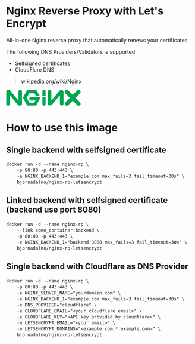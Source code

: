 # Nginx Reverse Proxy with Let's Encrypt

All-in-one Nginx reverse proxy that automatically renews your certificates.
 
The following DNS Providers/Validators is supported
* Selfsigned certificates
* CloudFlare DNS 

> [wikipedia.org/wiki/Nginx](https://en.wikipedia.org/wiki/Nginx)

![logo](https://raw.githubusercontent.com/docker-library/docs/01c12653951b2fe592c1f93a13b4e289ada0e3a1/nginx/logo.png)

# How to use this image

## Single backend with selfsigned certificate

```console
docker run -d --name nginx-rp \
    -p 80:80 -p 443:443 \
    -e NGINX_BACKEND_1="example.com max_fails=3 fail_timeout=30s" \
    bjornadalno/nginx-rp-letsencrypt
```

## Linked backend with selfsigned certificate (backend use port 8080)

```console
docker run -d --name nginx-rp \
    --link some_container:backend \
    -p 80:80 -p 443:443 \
    -e NGINX_BACKEND_1="backend:8080 max_fails=3 fail_timeout=30s" \
    bjornadalno/nginx-rp-letsencrypt
```


## Single backend with Cloudflare as DNS Provider

```console
docker run -d --name nginx-rp \
    -p 80:80 -p 443:443 \
    -e NGINX_SERVER_NAME="yourdomain.com" \
    -e NGINX_BACKEND_1="example.com max_fails=3 fail_timeout=30s" \
    -e DNS_PROVIDER="cloudflare" \
    -e CLOUDFLARE_EMAIL="<your cloudflare email>" \
    -e CLOUDFLARE_KEY="<API key provided by cloudflare>" \
    -e LETSENCRYPT_EMAIL="<your email>" \
    -e LETSENCRYPT_DOMAINS="<example.com,*.example.com>" \
    bjornadalno/nginx-rp-letsencrypt
```